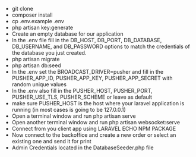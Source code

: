 

- git clone
- composer install
- cp .env.example .env
- php artisan key:generate
- Create an empty database for our application
- In the .env file fill in the DB_HOST, DB_PORT, DB_DATABASE, DB_USERNAME, and DB_PASSWORD options to match the credentials of the database you just created.
- php artisan migrate
- php artisan db:seed
- In the .env set the BROADCAST_DRIVER=pusher and fill in the PUSHER_APP_ID, PUSHER_APP_KEY, PUSHER_APP_SECRET with random unique values
- In the .env also fill in the PUSHER_HOST, PUSHER_PORT, PUSHER_USE_TLS, PUSHER_SCHEME or leave as default
- make sure PUSHER_HOST is the host where your laravel application is running (in most cases is going to be 127.0.0.1)
- Open a terminal window and run php artisan serve
- Open another terminal window and run php artisan websocket:serve
- Connect from you client app using LARAVEL ECHO NPM PACKAGE
- Now connect to the backoffice and create a new order or select an existing one and send it for print
- Admin Credentials located in the DatabaseSeeder.php file

